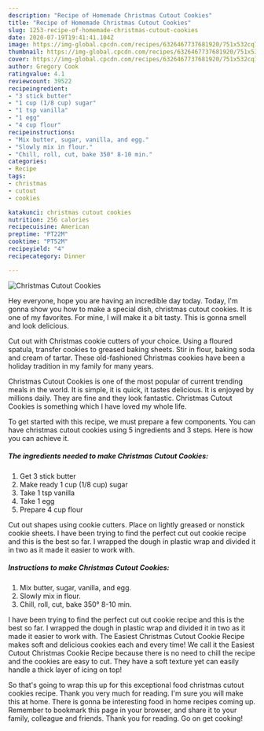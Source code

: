 ```yaml
---
description: "Recipe of Homemade Christmas Cutout Cookies"
title: "Recipe of Homemade Christmas Cutout Cookies"
slug: 1253-recipe-of-homemade-christmas-cutout-cookies
date: 2020-07-19T19:41:41.104Z
image: https://img-global.cpcdn.com/recipes/6326467737681920/751x532cq70/christmas-cutout-cookies-recipe-main-photo.jpg
thumbnail: https://img-global.cpcdn.com/recipes/6326467737681920/751x532cq70/christmas-cutout-cookies-recipe-main-photo.jpg
cover: https://img-global.cpcdn.com/recipes/6326467737681920/751x532cq70/christmas-cutout-cookies-recipe-main-photo.jpg
author: Gregory Cook
ratingvalue: 4.1
reviewcount: 39522
recipeingredient:
- "3 stick butter"
- "1 cup (1/8 cup) sugar"
- "1 tsp vanilla"
- "1 egg"
- "4 cup flour"
recipeinstructions:
- "Mix butter, sugar, vanilla, and egg."
- "Slowly mix in flour."
- "Chill, roll, cut, bake 350° 8-10 min."
categories:
- Recipe
tags:
- christmas
- cutout
- cookies

katakunci: christmas cutout cookies 
nutrition: 256 calories
recipecuisine: American
preptime: "PT22M"
cooktime: "PT52M"
recipeyield: "4"
recipecategory: Dinner

---
```



![Christmas Cutout Cookies](https://img-global.cpcdn.com/recipes/6326467737681920/751x532cq70/christmas-cutout-cookies-recipe-main-photo.jpg)

Hey everyone, hope you are having an incredible day today. Today, I'm gonna show you how to make a special dish, christmas cutout cookies. It is one of my favorites. For mine, I will make it a bit tasty. This is gonna smell and look delicious.

Cut out with Christmas cookie cutters of your choice. Using a floured spatula, transfer cookies to greased baking sheets. Stir in flour, baking soda and cream of tartar. These old-fashioned Christmas cookies have been a holiday tradition in my family for many years.

Christmas Cutout Cookies is one of the most popular of current trending meals in the world. It is simple, it is quick, it tastes delicious. It is enjoyed by millions daily. They are fine and they look fantastic. Christmas Cutout Cookies is something which I have loved my whole life.


To get started with this recipe, we must prepare a few components. You can have christmas cutout cookies using 5 ingredients and 3 steps. Here is how you can achieve it.

<!--inarticleads1-->

##### The ingredients needed to make Christmas Cutout Cookies:

1. Get 3 stick butter
1. Make ready 1 cup (1/8 cup) sugar
1. Take 1 tsp vanilla
1. Take 1 egg
1. Prepare 4 cup flour


Cut out shapes using cookie cutters. Place on lightly greased or nonstick cookie sheets. I have been trying to find the perfect cut out cookie recipe and this is the best so far. I wrapped the dough in plastic wrap and divided it in two as it made it easier to work with. 

<!--inarticleads2-->

##### Instructions to make Christmas Cutout Cookies:

1. Mix butter, sugar, vanilla, and egg.
1. Slowly mix in flour.
1. Chill, roll, cut, bake 350° 8-10 min.


I have been trying to find the perfect cut out cookie recipe and this is the best so far. I wrapped the dough in plastic wrap and divided it in two as it made it easier to work with. The Easiest Christmas Cutout Cookie Recipe makes soft and delicious cookies each and every time! We call it the Easiest Cutout Christmas Cookie Recipe because there is no need to chill the recipe and the cookies are easy to cut. They have a soft texture yet can easily handle a thick layer of icing on top! 

So that's going to wrap this up for this exceptional food christmas cutout cookies recipe. Thank you very much for reading. I'm sure you will make this at home. There is gonna be interesting food in home recipes coming up. Remember to bookmark this page in your browser, and share it to your family, colleague and friends. Thank you for reading. Go on get cooking!
